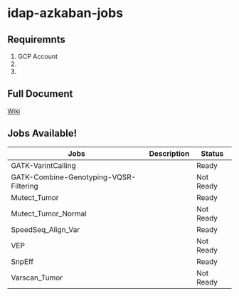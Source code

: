 # idap-azkaban-jobs


## Requiremnts  
1. GCP Account
2.
3. 


## Full Document 
[Wiki](https://github.com/si-medbif/idap-azkaban-jobs/wiki/)


## Jobs Available!
| Jobs | Description | Status |
| ------ | ------ | ------ |
| GATK-VarintCalling|  | Ready
| GATK-Combine-Genotyping-VQSR-Filtering|  | Not Ready
| Mutect_Tumor |  | Ready
| Mutect_Tumor_Normal |  | Not Ready
| SpeedSeq_Align_Var |  | Ready
| VEP |  | Not Ready
| SnpEff |  | Ready
| Varscan_Tumor |  | Not Ready

